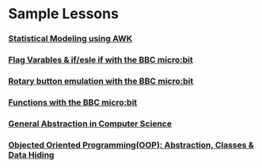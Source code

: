 # Sample Lessons
### [Statistical Modeling using AWK](https://github.com/hunter-teacher-cert/reg_assignments-SAYbaw/tree/main/FinalProjectSabaughSpring22)
### [Flag Varables & if/esle if with the BBC micro:bit](./ButtonLogic.md)
### [Rotary button emulation with the BBC micro:bit](./Rotary.md)
### [Functions with the BBC micro:bit](./FunctionsUnit.md)
### [General Abstraction in Computer Science](https://github.com/hunter-teacher-cert/cohort-3-summer-work-SAYbaw/tree/master/methods/11_lessons/lesson_00)
### [Objected Oriented Programming(OOP): Abstraction, Classes & Data Hiding](https://github.com/hunter-teacher-cert/cohort-3-summer-work-SAYbaw/tree/master/methods/11_lessons/lesson_01) 


